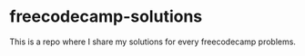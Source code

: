 # freecodecamp-solutions

This is a repo where I share my solutions for every freecodecamp problems.